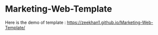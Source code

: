# Marketing-Web-Template

Here is the demo of template :  https://zeekhan1.github.io/Marketing-Web-Template/
